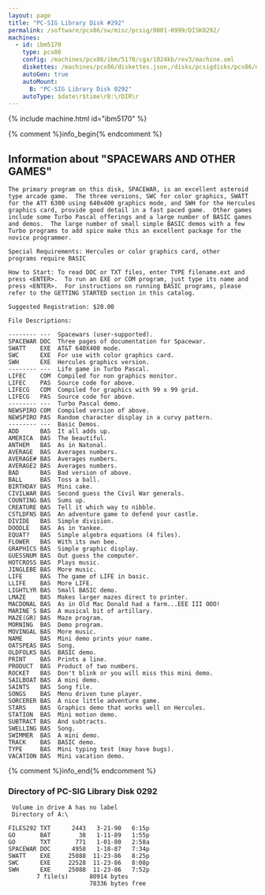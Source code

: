 ```yaml
---
layout: page
title: "PC-SIG Library Disk #292"
permalink: /software/pcx86/sw/misc/pcsig/0001-0999/DISK0292/
machines:
  - id: ibm5170
    type: pcx86
    config: /machines/pcx86/ibm/5170/cga/1024kb/rev3/machine.xml
    diskettes: /machines/pcx86/diskettes.json,/disks/pcsigdisks/pcx86/diskettes.json
    autoGen: true
    autoMount:
      B: "PC-SIG Library Disk 0292"
    autoType: $date\r$time\rB:\rDIR\r
---
```


{% include machine.html id="ibm5170" %}

{% comment %}info_begin{% endcomment %}

## Information about "SPACEWARS AND OTHER GAMES"

    The primary program on this disk, SPACEWAR, is an excellent asteroid
    type arcade game.  The three versions, SWC for color graphics, SWATT
    for the ATT 6300 using 640x400 graphics mode, and SWH for the Hercules
    graphics card, provide good detail in a fast paced game.  Other games
    include some Turbo Pascal offerings and a large number of BASIC games
    and demos.  The large number of small simple BASIC demos with a few
    Turbo programs to add spice make this an excellent package for the
    novice programmer.
    
    Special Requirements: Hercules or color graphics card, other
    programs require BASIC
    
    How to Start: To read DOC or TXT files, enter TYPE filename.ext and
    press <ENTER>.  To run an EXE or COM program, just type its name and
    press <ENTER>.  For instructions on running BASIC programs, please
    refer to the GETTING STARTED section in this catalog.
    
    Suggested Registration: $20.00
    
    File Descriptions:
    
    -------- ---  Spacewars (user-supported).
    SPACEWAR DOC  Three pages of documentation for Spacewar.
    SWATT    EXE  AT&T 640X400 mode.
    SWC      EXE  For use with color graphics card.
    SWH      EXE  Hercules graphics version.
    -------- ---  Life game in Turbo Pascal.
    LIFEC    COM  Compiled for non graphics monitor.
    LIFEC    PAS  Source code for above.
    LIFECG   COM  Compiled for graphics with 99 x 99 grid.
    LIFECG   PAS  Source code for above.
    -------- ---  Turbo Pascal demo.
    NEWSPIRO COM  Compiled version of above.
    NEWSPIRO PAS  Random character display in a curvy pattern.
    -------- ---  Basic Demos.
    ADD      BAS  It all adds up.
    AMERICA  BAS  The beautiful.
    ANTHEM   BAS  As in Natonal.
    AVERAGE  BAS  Averages numbers.
    AVERAGE# BAS  Averages numbers.
    AVERAGE2 BAS  Averages numbers.
    BAD      BAS  Bad version of above.
    BALL     BAS  Toss a ball.
    BIRTHDAY BAS  Mini cake.
    CIVILWAR BAS  Second guess the Civil War generals.
    COUNTING BAS  Sums up.
    CREATURE BAS  Tell it which way to nibble.
    CSTLDFNS BAS  An adventure game to defend your castle.
    DIVIDE   BAS  Simple division.
    DOODLE   BAS  As in Yankee.
    EQUAT?   BAS  Simple algebra equations (4 files).
    FLOWER   BAS  With its own bee.
    GRAPHICS BAS  Simple graphic display.
    GUESSNUM BAS  Out guess the computer.
    HOTCROSS BAS  Plays music.
    JINGLEBE BAS  More music.
    LIFE     BAS  The game of LIFE in basic.
    LLIFE    BAS  More LIFE.
    LIGHTLYR BAS  Small BASIC demo.
    LMAZE    BAS  Makes larger mazes direct to printer.
    MACDONAL BAS  As in Old Mac Donald had a farm...EEE III OOO!
    MARINE`S BAS  A musical bit of artillary.
    MAZE(GR) BAS  Maze program.
    MORNING  BAS  Demo program.
    MOVINGAL BAS  More music.
    NAME     BAS  Mini demo prints your name.
    OATSPEAS BAS  Song.
    OLDFOLKS BAS  BASIC demo.
    PRINT    BAS  Prints a line.
    PRODUCT  BAS  Product of two numbers.
    ROCKET   BAS  Don't blink or you will miss this mini demo.
    SAILBOAT BAS  A mini demo.
    SAINTS   BAS  Song file.
    SONGS    BAS  Menu driven tune player.
    SORCERER BAS  A nice little adventure game.
    STARS    BAS  Graphics demo that works well on Hercules.
    STATION  BAS  Mini motion demo.
    SUBTRACT BAS  And subtracts.
    SWELLING BAS  Song.
    SWIMMER  BAS  A mini demo.
    TRACK    BAS  BASIC demo.
    TYPE     BAS  Mini typing test (may have bugs).
    VACATION BAS  Mini vacation demo.
{% comment %}info_end{% endcomment %}


### Directory of PC-SIG Library Disk 0292

     Volume in drive A has no label
     Directory of A:\

    FILES292 TXT      2443   3-21-90   6:15p
    GO       BAT        38   1-11-89   1:55p
    GO       TXT       771   1-01-80   2:58a
    SPACEWAR DOC      4958   1-18-87   7:34p
    SWATT    EXE     25088  11-23-86   8:25p
    SWC      EXE     22528  11-23-86   8:08p
    SWH      EXE     25088  11-23-86   7:52p
            7 file(s)      80914 bytes
                           78336 bytes free
